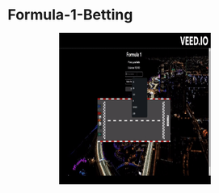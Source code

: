 # Formula-1-Betting
<div align="center">
  <img align="center"  alt="git" height="300" width="300" src="/assets/Formula 1.gif">
</div>